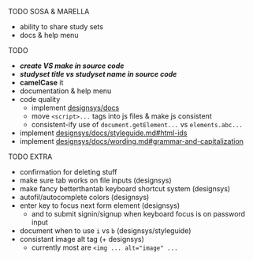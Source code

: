 TODO SOSA & MARELLA
 - ability to share study sets
 - docs & help menu

TODO
 - ***create VS make in source code***
 - ***studyset title vs studyset name in source code***
 - **camelCase** it
 - documentation & help menu
 - code quality
    - implement [designsys/docs](https://codeberg.org/ehanahamed/designsys/src/branch/main/docs/)
    - move `<script>...` tags into js files & make js consistent
    - consistent-ify use of `document.getElement...` vs `elements.abc...`
 - implement [designsys/docs/styleguide.md#html-ids](https://codeberg.org/ehanahamed/designsys/src/branch/main/docs/styleguide.md#html-ids)
 - implement [designsys/docs/wording.md#grammar-and-capitalization](https://codeberg.org/ehanahamed/designsys/src/branch/main/docs/wording.md#grammar-and-capitalization)

TODO EXTRA
 - confirmation for deleting stuff
 - make sure tab works on file inputs (designsys)
 - make fancy betterthantab keyboard shortcut system (designsys)
 - autofil/autocomplete colors (designsys)
 - enter key to focus next form element (designsys)
   - and to submit signin/signup when keyboard focus is on password input
 - document when to use `i` vs `b` (designsys/styleguide)
 - consistant image alt tag (+ designsys)
   - currently most are `<img ... alt="image" ...`
